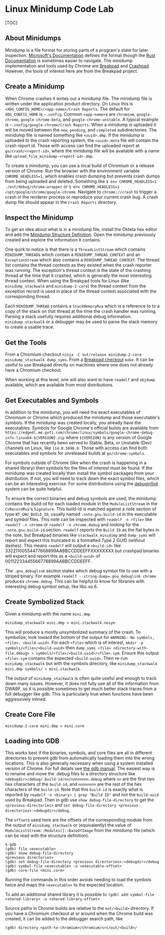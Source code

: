 # Linux Minidump Code Lab

[TOC]

## About Minidumps

Minidump is a file format for storing parts of a program's state for later
inspection. [Microsoft's
Documentation](https://docs.microsoft.com/en-us/windows/desktop/api/minidumpapiset/)
defines the format though the [Rust
Documentation](https://docs.rs/minidump/latest/minidump/format/index.html)
is sometimes easier to navigate. The minidump implementation and tools used by
Chrome are
[Breakpad](https://chromium.googlesource.com/breakpad/breakpad/+/refs/heads/main/README.md)
and
[Crashpad](https://chromium.googlesource.com/crashpad/crashpad/+/main/README.md).
However, the tools of interest here are from the Breakpad project.

## Create a Minidump

When Chrome crashes it writes out a minidump file. The minidump file is written
under the application product directory. On Linux this is
`<XDG_CONFIG_HOME>/<app-name>/Crash Reports`. The default for `XDG_CONFIG_HOME`
is `~.config`. Common `<app-name>`s are `chromium`, `google-chrome`,
`google-chrome-beta`, and `google-chrome-unstable`. A typical example is
`~.config/google-chrome/Crash Reports`. When a minidump is uploaded it will be
moved between the `new`, `pending`, and `completed` subdirectories. The minidump
file is named something like `<uuid>.dmp`. If the minidump is uploaded to the
crash reporting system, the `<uuid>.meta` file will contain the crash report id.
Those with access can find the uploaded report at `go/crash/<report-id>`, where
the minidump file will be available with a name like
`upload_file_minidump-<report-id>.dmp`.

To create a minidump, you can use a local build of Chromium or a release
version of Chrome. Run the browser with the environment variable
`CHROME_HEADLESS=1`, which enables crash dumping but prevents crash dumps from
being uploaded and deleted. Something like `$ env CHROME_HEADLESS=1
./out/debug/chrome-wrapper` or `$ env CHROME_HEADLESS=1
/opt/google/chrome/google-chrome`. Navigate to `chrome://crash` to trigger a
crash in the renderer process or reproduce your current crash bug. A crash dump
file should appear in the `Crash Reports` directory.

## Inspect the Minidump

To get an idea about what is in a minidump file, install the Okteta hex editor
and add the [Minidump Structure
Definition](https://github.com/bungeman/structures/tree/main/okteta-minidump).
Open the minidump previously created and explore the information it contains.

One quirk to notice is that there is a `ThreadListStream` which contains
`MINIDUMP_THREAD`s which contain a `MINIDUMP_THREAD_CONTEXT` and an
`ExceptionStream` which also contains a `MINIDUMP_THREAD_CONTEXT`. The thread
list contains the thread contexts as they existed when the crash reporter was
running. The exception's thread context is the state of the crashing thread at
the time that it crashed, which is generally the most interesting thread
context. When using the Breakpad tools for Linux (like `minidump_stackwalk` and
`minidump-2-core`) the thread context from the exception record is used in place
of the thread context associated with the corresponding thread.

Each `MINIDUMP_THREAD` contains a `StackMemoryRva` which is a reference to to a
copy of the stack on that thread at the time the crash handler was running.
Parsing a stack usefully requires additional debug information.
`minidump_stackwalk` or a debugger may be used to parse the stack memory to
create a usable trace.

## Get the Tools

From a Chromium checkout `ninja -C out/release minidump-2-core
minidump_stackwalk dump_syms`. From a [Breakpad
checkout](https://chromium.googlesource.com/breakpad/breakpad/) `make`. It can
be useful to use Breakpad directly on machines where one does not already have
a Chromium checkout.

When working at this level, one will also want to have `readelf` and
`objdump` available, which are available from most distributions.

## Get Executables and Symbols

In addition to the minidump, you will need the exact executables of Chromium or
Chrome which produced the minidump and those executable's symbols. If the
minidump was created locally, you already have the executables. Symbols for
Google Chrome's official builds are available from
`https://edgedl.me.gvt1.com/chrome/linux/symbols/google-chrome-debug-info-linux64-${VERSION}.zip`
where `${VERSION}` is any version of Google Chrome that has recently been served
to Stable, Beta, or Unstable (Dev) channels on Linux, like `114.0.5696.0`. Those
with access can find both executables and symbols for unreleased builds at
`go/chrome-symbols`.

For symbols outside of Chrome (like when the crash is happening in a shared
library) then symbols for the files of interest must be found. If the minidump
was created locally then install the symbol packages from your distribution.  If
not, you will need to track down the exact symbol files, which can be an
interesting exercise. For some distributions using the
[debuginfod](https://sourceware.org/elfutils/Debuginfod.html) system can be
quite helpful.

To ensure the correct binaries and debug symbols are used, the minidump contains
the build-id for each loaded module in the `ModuleListStream` in the
`CvRecordRva`'s `Signature`. This build-id is matched against a note
section of type `NT_GNU_BUILD_ID`, usually named `.note.gnu.build-id` in the
executable and symbol files. This note can be inspected with `readelf -n
<file>` like `readelf -n chrome` or `readelf -n chrome.debug` and looking for
the `.note.gnu.build-id` section. `readelf` reports the `Build ID` as the flat
bytes in the note, but Breakpad binaries like `stackwalk_minidimp` and
`dump_syms` will report and expect this truncated to a formatted Type 2 GUID
(without dashes). This means `readelf` will output a `<build-id>` like
33221100554477668899AABBCCDDEEFFXXXXXXXX but crashpad binaries will expect and
report this as a `<build-uuid>` of 00112233445566778899AABBCCDDEEFF.

The `.gnu_debuglink` section states which debug symbol file to use with a
striped binary. For example `readelf --string-dump=.gnu_debuglink chrome`
produces `chrome.debug`. This can be helpful to know for libraries with
interesting debug symbol setup, like libc.so.6.

## Create Symbolized Stack

Given a minidump with the name `mini.dmp`

`minidump_stackwalk mini.dmp > mini.stackwalk.nosym`

This will produce a mostly unsymbolized summary of the crash. To symbolize, look
toward the bottom of the output for `WARNING: No symbols, <file>, <build-uuid>`.
For each `<file>` which is of interest, `mkdir -p symbols/<file>/<build-uuid>` then
`dump_syms <file> <directory-with-file.debug> >
symbols/<file>/<build-uuid>/<file>.sym`. Ensure this output `<file>.sym`
contains the expected `<build-uuid>`. Then re-run `minidump_stackwalk` but
with the symbols directory, like `minidump_stackwalk mini.dmp symbols/ >
mini.stackwalk`.

The output of `minidump_stackwalk` is often quite useful and enough to track
down many issues. However, it does not fully use all of the information from
DWARF, so it is possible sometimes to get much better stack traces from a full
debugger like gdb. This is particularly true when functions have been
aggressively inlined.

## Create Core File

`minidump-2-core mini.dmp > mini.core`

## Loading into GDB

This works best if the binaries, symbols, and core files are all in different
directories to prevent gdb from automatically loading them into the wrong
locations. This is also generally necessary when using a system installed
version of Chrome. For full details see [the gdb
manual](https://sourceware.org/gdb/onlinedocs/gdb/Separate-Debug-Files.html).
The easiest way is to rename and move the .debug files to a directory structure
like `<debugdir>/debug/.build-id/nn/nnnnnnnn.debug` where `nn` are the first
two hex characters of the `build-id`, and `nnnnnnnn` are the rest of the hex
characters of the `build-id`. Note that this `build-id` is exactly what is
reported by `readelf -n <binary> | grep "Build ID"` and not the `build-uuid`
used by Breakpad. Then in gdb use `show debug-file-directory` to get the
`<previous-directories>` and `set debug-file-directory
<previous-directories>:<debugdir>/debug`.

The `offset`s used here are the offsets of the corresponding module from the
output of `minidump_stackwalk` or (equivalently) the value of
`ModuleListStream::Modules[]::BaseOfImage` from the minidump file (which can be
read with the structure definition).

```
$ gdb
(gdb) file <executable>
(gdb) show debug-file-directory
<previous directories>
(gdb) set debug-file-directory <previous directories>:<debugdir>/debug
(gdb) symbol-file <executable> -o <executable-offset>
(gdb) core-file <mini.core>
```

Running the commands in this order avoids needing to load the symbols twice and
maps the `<executable>` to the expected location.

To add an additional shared library it is possible to
`(gdb) add-symbol-file <shared-library> -o <shared-library-offset>`

Source paths in Chrome builds are relative to the `out/<build>` directory. If you
have a Chromium checkout at or around when the Chrome build was created, it can
be added to the debugger search path, like

```
(gdb) directory <path-to-chromium>/chromium/src/out/<build>/
```

